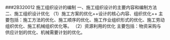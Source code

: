###2B320012	施工组织设计的编制
一、施工组织设计的主要内容和编制方法
二、施工组织设计优化
（1）施工方案的优化++设计的核心内容、组织优化++
主要包括：施工方法的优化、施工顺序的优化、施工作业组织形式的优化、施工劳动组织优化、施工机械组织优化等。
（2）资源利用的优化
主要包括：物资采购与供应计划的优化、机械需要计划的优化。
